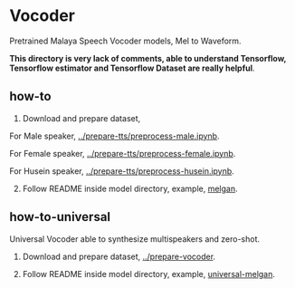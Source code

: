 # Vocoder

Pretrained Malaya Speech Vocoder models, Mel to Waveform.

**This directory is very lack of comments, able to understand Tensorflow, Tensorflow estimator and Tensorflow Dataset are really helpful**.

## how-to

1. Download and prepare dataset, 

For Male speaker, [../prepare-tts/preprocess-male.ipynb](../prepare-tts/preprocess-male.ipynb).

For Female speaker, [../prepare-tts/preprocess-female.ipynb](../prepare-tts/preprocess-female.ipynb).

For Husein speaker, [../prepare-tts/preprocess-husein.ipynb](../prepare-tts/preprocess-husein.ipynb).

2. Follow README inside model directory, example, [melgan](melgan).

## how-to-universal

Universal Vocoder able to synthesize multispeakers and zero-shot.

1. Download and prepare dataset, [../prepare-vocoder](../prepare-vocoder).

2. Follow README inside model directory, example, [universal-melgan](universal-melgan).




